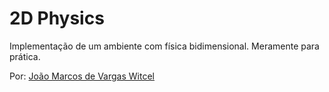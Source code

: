 # 2D Physics

Implementação de um ambiente com física bidimensional.
Meramente para prática.

Por: [João Marcos de Vargas Witcel](https://github.com/marcoswitcel/ "Perfil no GitHub")
